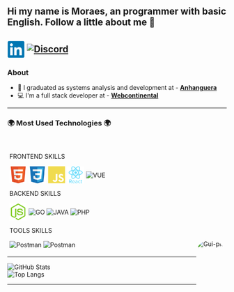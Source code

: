 ## Hi my name is Moraes, an programmer with basic English. Follow a little about me 👋
<a href="https://www.linkedin.com/in/guilherme-moraes-da-silva-b368a81a0/" target="_blank"><img align="center" src="https://raw.githubusercontent.com/devicons/devicon/master/icons/linkedin/linkedin-original.svg" alt="https://www.linkedin.com/in/guilherme-moraes-da-silva-b368a81a0/" height="40" width="40" /></a>
<a href="https://discord.gg/3XdzUsjF" target="_blank"><img align="center" src="https://www.vectorlogo.zone/logos/discordapp/discordapp-tile.svg" alt="Discord" height="40" width="40" /></a>
---

### About
* 🏫 I graduated as systems analysis and development at - **[Anhanguera](https://www.anhanguera.com/)**
* 💻 I'm a full stack developer at - **[Webcontinental](https://www.webcontinental.com.br)**

---

### 🌍 Most Used Technologies 🌍
<div style="display: inline_block; padding:5px;"><br>
    <p font-weight="bold"> FRONTEND SKILLS </p>
  <div>
    <img align="center" alt="HTML" height="40" width="40" src="https://raw.githubusercontent.com/devicons/devicon/master/icons/html5/html5-original.svg">
    <img align="center" alt="CSS" height="40" width="40" src="https://raw.githubusercontent.com/devicons/devicon/master/icons/css3/css3-original.svg">
    <img align="center" alt="JS" height="40" width="40" src="https://raw.githubusercontent.com/devicons/devicon/master/icons/javascript/javascript-plain.svg">
    <img align="center" alt="React" height="40" width="40" src="https://raw.githubusercontent.com/devicons/devicon/master/icons/react/react-original-wordmark.svg">
    <img align="center" alt="VUE" height="40" width="40" src="https://www.vectorlogo.zone/logos/vuejs/vuejs-icon.svg">
  </div>
    <p font-weight="bold"> BACKEND SKILLS </p>
  <div>
    <img align="center" alt="NodeJs" height="40" width="40" src="https://raw.githubusercontent.com/devicons/devicon/master/icons/nodejs/nodejs-original.svg">
    <img align="center" alt="GO" height="40" width="40" src="https://www.vectorlogo.zone/logos/golang/golang-icon.svg">
    <img align="center" alt="JAVA" height="40" width="40" src="https://www.vectorlogo.zone/logos/java/java-icon.svg">
    <img align="center" alt="PHP" height="40" width="40" src="https://www.vectorlogo.zone/logos/php/php-icon.svg">
  </div>
    <p font-weight="bold"> TOOLS SKILLS </p>
  <div>
    <img align="center" alt="Postman" height="40" width="40" src="https://www.vectorlogo.zone/logos/getpostman/getpostman-icon.svg">
    <img align="center" alt="Postman" height="40" width="40" src="https://www.vectorlogo.zone/logos/docker/docker-icon.svg">
    <img align="right" alt="Gui-pic" height="145" style="border-radius:30px;" src="https://cdn.discordapp.com/attachments/341705145006030848/1012203839669153843/61_Sem_Titulo_20220825003623.png">
  </div>
</div>

---
<div  id="hubStatus">
    <div>
      <img src="https://github-readme-stats.vercel.app/api?username=Moraeszz2&show_icons=true&theme=tokyonight&rank_icon=github" alt="GitHub Stats" width="400 !important" /> 
    </div>
    <div>
      <img src="https://github-readme-stats.vercel.app/api/top-langs/?username=Moraeszz2&exclude_repo=processos,createLabb&langs_count=7&theme=tokyonight&layout=donut" alt="Top Langs" width="400 !important"/>
    </div>
</div>

---




